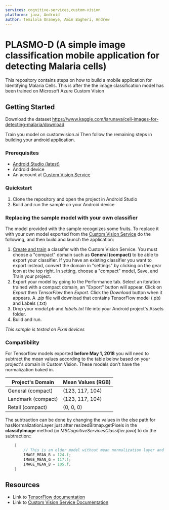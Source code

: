 ```yaml
---
services: cognitive-services,custom-vision
platforms: java, Android
author: Temilola Onaneye, Amin Bagheri, Andrew
---
```


# PLASMO-D (A simple image classification mobile application for detecting Malaria cells)
This repository contains steps on how to build a mobile application for Identifying Malaria Cells. This is after the the image classification model has been trained on Microsoft Azure Custom Vision

## Getting Started
Download the dataset https://www.kaggle.com/iarunava/cell-images-for-detecting-malaria/download

Train you model on customvision.ai
Then follow the remaining steps in building your android application.

### Prerequisites
- [Android Studio (latest)](https://developer.android.com/studio/index.html)
- Android device
- An account at [Custom Vision Service](https://www.customvision.ai) 
### Quickstart

1. Clone the repository and open the project in Android Studio
2. Build and run the sample on your Android device
### Replacing the sample model with your own classifier 
The model provided with the sample recognizes some fruits. To replace it with your own model exported from the [Custom Vision Service](https://www.customvision.ai) do the following, and then build and launch the application:
  1. [Create and train](https://docs.microsoft.com/en-us/azure/cognitive-services/custom-vision-service/getting-started-build-a-classifier) a classifer with the Custom Vision Service. You must choose a "compact" domain such as **General (compact)** to be able to export your classifier. If you have an existing classifier you want to export instead, convert the domain in "settings" by clicking on the gear icon at the top right. In setting, choose a "compact" model, Save, and Train your project.  
  2. Export your model by going to the Performance tab. Select an iteration trained with a compact domain, an "Export" button will appear. Click on *Export* then *TensorFlow* then *Export.* Click the *Download* button when it appears. A *.zip* file will download that contains TensorFlow model (.pb) and Labels (.txt)
  3. Drop your *model.pb* and *labels.txt* file into your Android project's Assets folder. 
  4. Build and run.

*This sample is tested on Pixel devices*

### Compatibility
For Tensorflow models exported **before May 1, 2018** you will need to subtract the mean values according to the table below based on your project's domain in Custom Vision. These models don't have the normalization baked in.

|  Project's Domain  | Mean Values (RGB) |
|--------------------|-------------------|
|  General (compact) |  (123, 117, 104)  |
|  Landmark (compact)|  (123, 117, 104)  |
|  Retail (compact)  |  (0, 0, 0)        |

The subtraction can be done by changing the values in the else path for hasNormalizationLayer just after resizedBitmap.getPixels in the **classifyImage** method (in *MSCognitiveServicesClassifier.java*) to do the subtraction::

```java
    {
        // This is an older model without mean normalization layer and needs to do mean subtraction.
        IMAGE_MEAN_R = 124.f;
        IMAGE_MEAN_G = 117.f;
        IMAGE_MEAN_B = 105.f;
    }
```

## Resources
- Link to [TensorFlow documentation](https://www.tensorflow.org/mobile/)
- Link to [Custom Vision Service Documentation](https://docs.microsoft.com/en-us/azure/cognitive-services/custom-vision-service/home)

